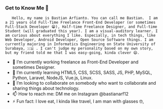 ### Get to Know Me 👋

       Hello, my name is Bastian Arfianto. You can call me Bastian.  I am a 21 years old Full-Time Freelance Front-End Developer (or sometimes Full-Stack Developer 😁), Half-time Freelance Designer, and Full-time Student (will graduated this year). I am a visual-auditory learner. I am curious about everything I like. Especially, in tech things, like Web Developer, Android Developer, Open Source Software things. I am currently majoring in Informatics Engineering on State University of Surabaya, 🇮🇩 . I can't judge my personality based on my own story, but my friend told me that I was easy-going, kinda clever 😄.   

- 🔭 I’m currently working freelance as Front-End Developer and sometimes Designer.
- 🌱 I’m currently learning HTML5, CSS, SCSS, SASS, JS, PHP, MySQL, Python, Laravel, NodeJS, Vue.js, Linux.
- 👯 I’m looking to collaborate on somebody who want to collaborate and sharing things about technology.
- 📫 How to reach me: DM me on Instagram @bastianarf12
- ⚡ Fun fact: I love eat, I kinda like travel, I am man with glasses 🤓, 
